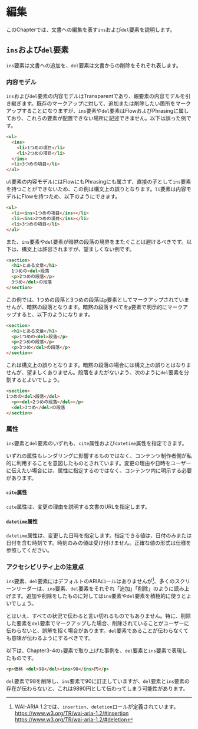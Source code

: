 <!-- ch3-6.txt (4ページ、3000～4600字想定) -->
# 編集

このChapterでは、文書への編集を表す`ins`および`del`要素を説明します。

## `ins`および`del`要素

`ins`要素は文書への追加を、`del`要素は文書からの削除をそれぞれ表します。

### 内容モデル

`ins`および`del`要素の内容モデルはTransparentであり、親要素の内容モデルを引き継ぎます。既存のマークアップに対して、追加または削除したい箇所をマークアップすることになりますが、`ins`要素や`del`要素はFlowおよびPhrasingに属しており、これらの要素が配置できない場所に記述できません。以下は誤った例です。

<!-- 間違った例 -->
```html
<ul>
  <ins>
    <li>1つめの項目</li>
    <li>2つめの項目</li>
  </ins>
  <li>3つめの項目</li>
</ul>
```

`ul`要素の内容モデルにはFlowにもPhrasingにも属さず、直接の子として`ins`要素を持つことができないため、この例は構文上の誤りとなります。`li`要素は内容モデルにFlowを持つため、以下のようにできます。

<!-- 修正例 -->
```html
<ul>
  <li><ins>1つめの項目</ins></li>
  <li><ins>2つめの項目</ins></li>
  <li>3つめの項目</li>
</ul>
```

また、`ins`要素や`del`要素が暗黙の段落の境界をまたぐことは避けるべきです。以下は、構文上は許容されますが、望ましくない例です。

<!-- 誤りではないが望ましくない例 -->
```html
<section>
  <h1>とある文章</h1>
  1つめの<del>段落
  <p>2つめの段落</p>
  3つめ</del>の段落
</section>
```

この例では、1つめの段落と3つめの段落は`p`要素としてマークアップされていませんが、暗黙の段落となります。暗黙の段落すべてを`p`要素で明示的にマークアップすると、以下のようになります。

<!-- 誤った例 -->
```html
<section>
  <h1>とある文章</h1>
  <p>1つめの<del>段落</p>
  <p>2つめの段落</p>
  <p>3つめ</del>の段落</p>
</section>
```

これは構文上の誤りとなります。暗黙の段落の場合には構文上の誤りとはなりませんが、望ましくありません。段落をまたがないよう、次のように`del`要素を分割するとよいでしょう。

<!-- 修正例 -->
```html
<section>
1つめの<del>段落</del>
  <p><del>2つめの段落</del></p>
  <del>3つめ</del>の段落
</section>
```
<!--/内容モデル-->

### 属性

`ins`要素と`del`要素のいずれも、`cite`属性および`datetime`属性を指定できます。

いずれの属性もレンダリングに影響するものではなく、コンテンツ制作者側が私的に利用することを意図したものとされています。変更の理由や日時をユーザーに伝えたい場合には、属性に指定するのではなく、コンテンツ内に明示する必要があります。

#### `cite`属性

`cite`属性は、変更の理由を説明する文書のURLを指定します。

#### `datetime`属性

`datetime`属性は、変更した日時を指定します。指定できる値は、日付のみまたは日付を含む時刻です。時刻のみの値は受け付けません。正確な値の形式は仕様を参照してください。

### アクセシビリティ上の注意点

`ins`要素、`del`要素にはデフォルトのARIAロールはありませんが[^1]、多くのスクリーンリーダーは、`ins`要素、`del`要素をそれぞれ「追加」「削除」のように読み上げます。追加や削除をしたものに対しては`ins`要素や`del`要素を積極的に使うとよいでしょう。

[^1]: WAI-ARIA 1.2では、`insertion`、`deletion`ロールが定義されています。<https://www.w3.org/TR/wai-aria-1.2/#insertion> <https://www.w3.org/TR/wai-aria-1.2/#deletion>

とはいえ、すべての状況で伝わると言い切れるものでもありません。特に、削除した要素を`del`要素でマークアップした場合、削除されていることがユーザーに伝わらないと、誤解を招く場合があります。`del`要素であることが伝わらなくても意味が伝わるようにするべきです。

以下は、Chapter3-4の`s`要素で取り上げた事例を、`del`要素と`ins`要素で表現したものです。

<!-- 望ましくない例 -->
```html
<p>価格 <del>98</del><ins>90</ins>円</p>
```

`del`要素で98を削除し、`ins`要素で90に訂正していますが、`del`要素と`ins`要素の存在が伝わらないと、これは9890円として伝わってしまう可能性があります。
<!-- /a11y note -->